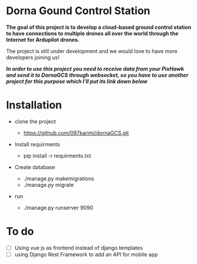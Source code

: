 # Dorna Gound Control Station

**The goal of this project is to develop a cloud-based ground control station to have connections to multiple drones all over the world through the Internet  for Ardupilot drones.**

The project is still under development and we would love to have more developers joining us!

***In order to use this project you need to receive data from your PixHawk and send it to DornaGCS through websocket, so you have to use another project for this purpose which I'll put its link down below***

# Installation

 - clone the project
   - https://github.com/097karimi/dornaGCS.git
 
 - Install requirments
   - pip install -r requirments.txt
 
 - Create database
   - ./manage.py makemigrations
   - ./manage.py migrate
 
 - run
   - ./manage.py runserver 9090

# To do
- [ ] Using vue js as frontend instead of django templates
- [ ] using Django Rest Framework to add an API for mobile app
